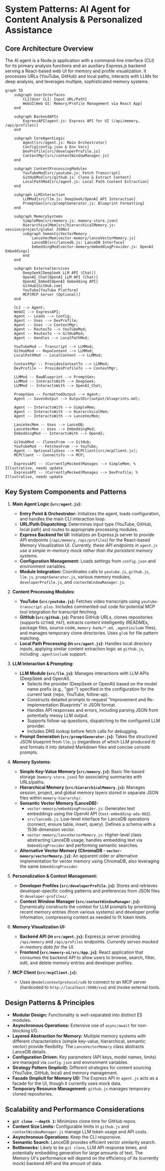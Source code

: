 # System Patterns: AI Agent for Content Analysis & Personalized Assistance

## Core Architecture Overview
The AI agent is a Node.js application with a command-line interface (CLI) for its primary analysis functions and an auxiliary Express.js backend serving a React-based web UI for memory and profile visualization. It processes URLs (YouTube, GitHub) and local paths, interacts with LLMs for deep analysis, and leverages multiple, sophisticated memory systems.

```mermaid
graph TD
    subgraph UserInterfaces
        CLI[User CLI: Input URL/Path]
        WebUI[Web UI: Memory/Profile Management via React App]
    end

    subgraph BackendAPIs
        ExpressAPI[agent.js: Express API for UI (/api/memory, /api/profiles)]
    end

    subgraph CoreAgentLogic
        Agent[src/agent.js: Main Orchestrator]
        Config[config.json & Env Vars]
        DevProfile[src/developerProfile.js]
        ContextMgr[src/contextWindowManager.js]
    end

    subgraph ContentProcessingModules
        YouTubeMod[src/youtube.js: Fetch Transcript]
        GitHubMod[src/github.js: Clone & Extract Content]
        LocalPathMod[src/agent.js: Local Path Content Extraction]
    end

    subgraph LLMInteraction
        LLMMod[src/llm.js: DeepSeek/OpenAI API Interaction]
        PromptGen[src/promptGenerator.js: Blueprint Formatting]
    end

    subgraph MemorySystems
        SimpleMem[src/memory.js: memory-store.json]
        HierarchicalMem[src/hierarchicalMemory.js: session/project/global JSONs]
        subgraph SemanticVectorMemory
            LanceVecMem[vector-memory/lanceVectorMemory.js]
            LanceDB[src/lancedb.js: LanceDB Interface]
            EmbeddingMod[vector-memory/embeddingProvider.js: OpenAI Embeddings]
        end
    end
    
    subgraph ExternalServices
        DeepSeek[DeepSeek LLM API (Chat)]
        OpenAI_Chat[OpenAI LLM API (Chat)]
        OpenAI_Embed[OpenAI Embedding API]
        GitHub[GitHub.com]
        YouTube[YouTube Platform]
        MCP[MCP Server (Optional)]
    end

    CLI --> Agent;
    WebUI --> ExpressAPI;
    Agent -- Loads --> Config;
    Agent -- Uses --> DevProfile;
    Agent -- Uses --> ContextMgr;
    Agent -- RoutesTo --> YouTubeMod;
    Agent -- RoutesTo --> GitHubMod;
    Agent -- Handles --> LocalPathMod;
    
    YouTubeMod -- Transcript --> LLMMod;
    GitHubMod -- RepoContent --> LLMMod;
    LocalPathMod -- LocalContent --> LLMMod;
    
    ContextMgr -- ProvidesContextTo --> LLMMod;
    DevProfile -- ProvidesProfileTo --> ContextMgr;
    
    LLMMod -- RawBlueprint --> PromptGen;
    LLMMod -- InteractsWith --> DeepSeek;
    LLMMod -- InteractsWith --> OpenAI_Chat;
    
    PromptGen -- FormattedOutput --> Agent;
    Agent -- SavesOutput --> OutputDir[output/blueprints.md];

    Agent -- InteractsWith --> SimpleMem;
    Agent -- InteractsWith --> HierarchicalMem;
    Agent -- InteractsWith --> LanceVecMem;
    
    LanceVecMem -- Uses --> LanceDB;
    LanceVecMem -- Uses --> EmbeddingMod;
    EmbeddingMod -- InteractsWith --> OpenAI;

    GitHubMod -- ClonesFrom --> GitHub;
    YouTubeMod -- FetchesFrom --> YouTube;
    Agent -- OptionallyUses --> MCPClient[src/mcpClient.js];
    MCPClient -- ConnectsTo --> MCP;

    ExpressAPI -- (CurrentlyMocked)Manages --> SimpleMem; % Illustrative, needs update
    ExpressAPI -- (CurrentlyMocked)Manages --> DevProfile; % Illustrative, needs update
```

## Key System Components and Patterns

1.  **Main Agent Logic (`src/agent.js`):**
    *   **Entry Point & Orchestrator:** Initializes the agent, loads configuration, and handles the main CLI interaction loop.
    *   **URL/Path Dispatching:** Determines input type (YouTube, GitHub, local path) and routes to appropriate processing modules.
    *   **Express Backend for UI:** Initializes an Express.js server to provide API endpoints (`/api/memory`, `/api/profiles`) for the React-based Memory Visualization UI. *Currently, these API endpoints in `agent.js` use a simple in-memory mock rather than the persistent memory systems.*
    *   **Configuration Management:** Loads settings from `config.json` and environment variables.
    *   **Module Integration:** Coordinates calls to `youtube.js`, `github.js`, `llm.js`, `promptGenerator.js`, various memory modules, `developerProfile.js`, and `contextWindowManager.js`.

2.  **Content Processing Modules:**
    *   **YouTube (`src/youtube.js`):** Fetches video transcripts using `youtube-transcript-plus`. Includes commented-out code for potential MCP tool integration for transcript fetching.
    *   **GitHub (`src/github.js`):** Parses GitHub URLs, clones repositories (supports `GITHUB_PAT`), extracts content intelligently (READMEs, package files, source code, `memory-bank/*.md`, `.agentinclude` files), and manages temporary clone directories. Uses `glob` for file pattern matching.
    *   **Local Path Processing (in `src/agent.js`):** Handles local directory inputs, applying similar content extraction logic as `github.js`, including `.agentinclude` support.

3.  **LLM Interaction & Prompting:**
    *   **LLM Module (`src/llm.js`):** Manages interactions with LLM APIs (DeepSeek and OpenAI).
        -   Selects the provider (DeepSeek or OpenAI) based on the model name prefix (e.g., "gpt-") specified in the configuration for the current task (repo, YouTube, follow-up).
        -   Constructs detailed prompts to request "Improvement and Re-implementation Blueprints" in JSON format.
        -   Handles API responses and errors, including parsing JSON from potentially messy LLM output.
        -   Supports follow-up questions, dispatching to the configured LLM provider.
        -   Includes DNS lookup before fetch calls for debugging.
    *   **Prompt Generation (`src/promptGenerator.js`):** Takes the structured JSON blueprint from `llm.js` (regardless of which LLM produced it) and formats it into detailed Markdown files and concise console prompts.

4.  **Memory Systems:**
    *   **Simple Key-Value Memory (`src/memory.js`):** Basic file-based storage (`memory-store.json`) for associating summaries with URLs/paths.
    *   **Hierarchical Memory (`src/hierarchicalMemory.js`):** Manages session, project, and global memory layers stored in separate JSON files within `memory-hierarchy/`.
    *   **Semantic Vector Memory (LanceDB):**
        *   `vector-memory/embeddingProvider.js`: Generates text embeddings using the OpenAI API (`text-embedding-ada-002`).
        *   `src/lancedb.js`: Low-level interface for LanceDB operations (connect, ensure table, insert, query). Defines a schema with a 1536-dimension vector.
        *   `vector-memory/lanceVectorMemory.js`: Higher-level class abstracting LanceDB usage; handles embedding text via `EmbeddingProvider` and performing semantic searches.
    *   **Alternative Vector Memory (ChromaDB - `vector-memory/vectorMemory.js`):** An apparent older or alternative implementation for vector memory using ChromaDB, also leveraging the same `EmbeddingProvider`.

5.  **Personalization & Context Management:**
    *   **Developer Profiles (`src/developerProfile.js`):** Stores and retrieves developer-specific coding patterns and preferences from JSON files in `developer-profiles/`.
    *   **Context Window Manager (`src/contextWindowManager.js`):** Dynamically constructs the context for LLM prompts by prioritizing recent memory entries (from various systems) and developer profile information, compressing content as needed to fit token limits.

6.  **Memory Visualization UI:**
    *   **Backend API (in `src/agent.js`):** Express.js server providing `/api/memory` and `/api/profiles` endpoints. *Currently serves mocked in-memory data for the UI.*
    *   **Frontend (`src/memory-ui/src/App.js`):** React application that consumes the backend API to allow users to browse, search, filter, edit, and delete memory entries and developer profiles.

7.  **MCP Client (`src/mcpClient.js`):**
    *   Uses `@modelcontextprotocol/sdk` to connect to an MCP server (hardcoded to `http://localhost:5000/sse`) and invoke external tools.

## Design Patterns & Principles
-   **Modular Design:** Functionality is well-separated into distinct ES modules.
-   **Asynchronous Operations:** Extensive use of `async/await` for non-blocking I/O.
-   **Layered Abstraction for Memory:** Multiple memory systems with different characteristics (simple key-value, hierarchical, semantic vector) provide flexibility. The `LanceVectorMemory` class abstracts LanceDB details.
-   **Configuration Driven:** Key parameters (API keys, model names, limits) are managed via `config.json` and environment variables.
-   **Strategy Pattern (Implicit):** Different strategies for content sourcing (YouTube, GitHub, local) and memory management.
-   **Facade (Implicit for Memory UI):** The Express API in `agent.js` acts as a facade for the UI, though it currently uses mock data.
-   **Temporary Resource Management:** `github.js` manages temporary cloned repositories.

## Scalability and Performance Considerations
-   **`git clone --depth 1`:** Minimizes clone time for GitHub repos.
-   **Content Size Limits:** Configurable limits in `github.js` and `contextWindowManager.js` manage LLM token usage and API costs.
-   **Asynchronous Operations:** Keep the CLI responsive.
-   **Semantic Search:** LanceDB provides efficient vector similarity search.
-   **Bottlenecks:** Likely to be `git clone`, LLM API response times, and potentially embedding generation for large amounts of text. The Memory UI's performance will depend on the efficiency of its (currently mock) backend API and the amount of data.
